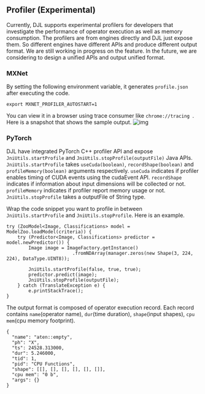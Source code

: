## Profiler (Experimental)

Currently, DJL supports experimental profilers for developers that 
investigate the performance of operator execution as well as memory consumption.
The profilers are from engines directly and DJL just expose them. 
So different engines have different APIs and produce different output format.
We are still working in progress on the feature.
In the future, we are considering to design a unified APIs and output unified format. 

### MXNet

By setting the following environment variable, it generates `profile.json` after executing the code.

```
export MXNET_PROFILER_AUTOSTART=1
```

You can view it in a browser using trace consumer like `chrome://tracing `. Here is a snapshot that shows the sample output.
![img](https://raw.githubusercontent.com/dmlc/web-data/master/mxnet/tutorials/python/profiler/profiler_output_chrome.png)

### PyTorch

DJL have integrated PyTorch C++ profiler API and expose `JniUtils.startProfile` and `JniUtils.stopProfile(outputFile)` Java APIs.
`JniUtils.startProfile` takes `useCuda(boolean)`, `recordShape(boolean)` and `profileMemory(boolean)` arguments respectively.
`useCuda` indicates if profiler enables timing of CUDA events using the cudaEvent API.
`recordShape` indicates if information about input dimensions will be collected or not.
`profileMemory` indicates if profiler report memory usage or not.
`JniUtils.stopProfile` takes a outputFile of String type.

Wrap the code snippet you want to profile in between `JniUtils.startProfile` and `JniUtils.stopProfile`.
Here is an example.

```
try (ZooModel<Image, Classifications> model = ModelZoo.loadModel(criteria)) {
    try (Predictor<Image, Classifications> predictor = model.newPredictor()) {
        Image image = ImageFactory.getInstance()
                        .fromNDArray(manager.zeros(new Shape(3, 224, 224), DataType.UINT8));
                        
        JniUtils.startProfile(false, true, true);
        predictor.predict(image);
        JniUtils.stopProfile(outputFile);
    } catch (TranslateException e) {
        e.printStackTrace();
}
```

The output format is composed of operator execution record. 
Each record contains `name`(operator name), `dur`(time duration), `shape`(input shapes), `cpu mem`(cpu memory footprint).

```
{
  "name": "aten::empty",
  "ph": "X",
  "ts": 24528.313000,
  "dur": 5.246000,
  "tid": 1,
  "pid": "CPU Functions",
  "shape": [[], [], [], [], [], []],
  "cpu mem": "0 b",
  "args": {}
}
```
